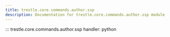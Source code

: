 ```yaml
---
title: trestle.core.commands.author.ssp
description: Documentation for trestle.core.commands.author.ssp module
---
```


::: trestle.core.commands.author.ssp
handler: python
